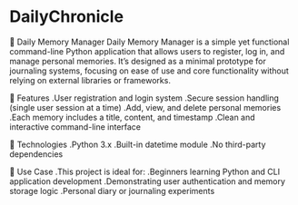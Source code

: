 # DailyChronicle

📝 Daily Memory Manager
Daily Memory Manager is a simple yet functional command-line Python application that allows users to register, log in, and manage personal memories. It’s designed as a minimal prototype for journaling systems, focusing on ease of use and core functionality without relying on external libraries or frameworks.

🔑 Features
.User registration and login system
.Secure session handling (single user session at a time)
.Add, view, and delete personal memories
.Each memory includes a title, content, and timestamp
.Clean and interactive command-line interface

📌 Technologies
.Python 3.x
.Built-in datetime module
.No third-party dependencies


🧠 Use Case
.This project is ideal for:
.Beginners learning Python and CLI application development
.Demonstrating user authentication and memory storage logic
.Personal diary or journaling experiments
